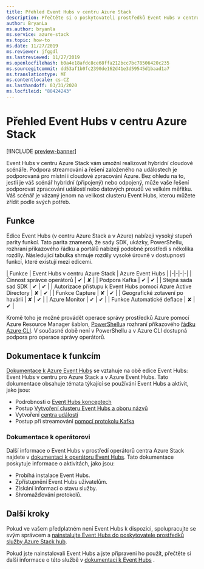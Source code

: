 ```yaml
---
title: Přehled Event Hubs v centru Azure Stack
description: Přečtěte si o poskytovateli prostředků Event Hubs v centru Azure Stack.
author: BryanLa
ms.author: bryanla
ms.service: azure-stack
ms.topic: how-to
ms.date: 11/27/2019
ms.reviewer: jfggdl
ms.lastreviewed: 11/27/2019
ms.openlocfilehash: b0a4e18afdc8ce68ffa212bcc7bc78506420c235
ms.sourcegitcommit: dd53af1b0fc2390de162d41e3d59545d1baad1a7
ms.translationtype: MT
ms.contentlocale: cs-CZ
ms.lasthandoff: 03/31/2020
ms.locfileid: "80424243"
---
```

# <a name="event-hubs-on-azure-stack-hub-overview"></a>Přehled Event Hubs v centru Azure Stack

[!INCLUDE [preview-banner](../includes/event-hubs-preview.md)]

Event Hubs v centru Azure Stack vám umožní realizovat hybridní cloudové scénáře. Podpora streamování a řešení založeného na událostech je podporovaná pro místní i cloudové zpracování Azure. Bez ohledu na to, jestli je váš scénář hybridní (připojený) nebo odpojený, může vaše řešení podporovat zpracování událostí nebo datových proudů ve velkém měřítku. Váš scénář je vázaný jenom na velikost clusteru Event Hubs, kterou můžete zřídit podle svých potřeb. 

## <a name="features"></a>Funkce 

Edice Event Hubs (v centru Azure Stack a v Azure) nabízejí vysoký stupeň parity funkcí. Tato parita znamená, že sady SDK, ukázky, PowerShellu, rozhraní příkazového řádku a portálů nabízejí podobné prostředí s několika rozdíly. Následující tabulka shrnuje rozdíly vysoké úrovně v dostupnosti funkcí, které existují mezi edicemi.  

| Funkce | Event Hubs v centru Azure Stack | Azure Event Hubs |
|-|-|-|-|
| Činnost správce operátorů | ✔ | ✘ |
| Podpora Kafka | ✔ | ✔ |
| Stejná sada sad SDK | ✔ | ✔ |
| Autorizace přístupu k Event Hubs pomocí Azure Active Directory | ✘ | ✔ |
| Funkce Capture | ✘ | ✔ |
| Geografické zotavení po havárii | ✘ | ✔ |
| Azure Monitor | ✔ | ✔ |
| Funkce Automatické deflace | ✘ | ✔ |

Kromě toho je možné provádět operace správy prostředků Azure pomocí Azure Resource Manager šablon, [PowerShellu](/powershell/module/azurerm.eventhub/)a rozhraní příkazového [řádku Azure CLI](/cli/azure/eventhubs/eventhub/). V současné době není v PowerShellu a v Azure CLI dostupná podpora pro operace správy operátorů.

## <a name="feature-documentation"></a>Dokumentace k funkcím

[Dokumentace k Azure Event Hubs](/azure/event-hubs/) se vztahuje na obě edice Event Hubs: Event Hubs v centru pro Azure Stack a v Azure Event Hubs. Tato dokumentace obsahuje témata týkající se používání Event Hubs a aktivit, jako jsou:

- Podrobnosti o [Event Hubs konceptech](/azure/event-hubs/event-hubs-features)
- Postup [Vytvoření clusteru Event Hubs a oboru názvů](event-hubs-quickstart-cluster-portal.md)
- Vytvoření [centra událostí](/azure/event-hubs/event-hubs-create#create-an-event-hub)
- Postup při streamování [pomocí protokolu Kafka](/azure/event-hubs/event-hubs-quickstart-kafka-enabled-event-hubs)

### <a name="operator-documentation"></a>Dokumentace k operátorovi 
 
Další informace o Event Hubs v prostředí operátorů centra Azure Stack najdete v [dokumentaci k operátoru Event Hubs](/azure-stack/operator/event-hubs-rp-overview). Tato dokumentace poskytuje informace o aktivitách, jako jsou:

- Probíhá instalace Event Hubs.
- Zpřístupnění Event Hubs uživatelům.
- Získání informací o stavu služby.
- Shromažďování protokolů.


## <a name="next-steps"></a>Další kroky

Pokud ve vašem předplatném není Event Hubs k dispozici, spolupracujte se svým správcem a [nainstalujte Event Hubs do poskytovatele prostředků služby Azure Stack hub](../operator/event-hubs-rp-overview.md).

Pokud jste nainstalovali Event Hubs a jste připraveni ho použít, přečtěte si další informace o této službě v [dokumentaci k Event Hubs](/azure/event-hubs/event-hubs-about) .
